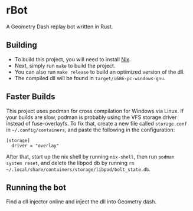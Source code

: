 # rBot
A Geometry Dash replay bot written in Rust.

## Building
* To build this project, you will need to install [Nix](https://nixos.org/download.html).
* Next, simply run `make` to build the project.
* You can also run `make release` to build an optimized version of the dll.
* The compiled dll will be found in `target/i686-pc-windows-gnu`.

## Faster Builds
This project uses podman for cross compilation for Windows via Linux. If your builds are slow, podman is probably using the VFS storage driver instead of fuse-overlayfs. To fix that, create a new file called `storage.conf` in `~/.config/containers`, and paste the following in the configuration:
```
[storage]
  driver = "overlay"
```
After that, start up the nix shell by running `nix-shell`, then run `podman system reset`, and delete the libpod db by running `rm ~/.local/share/containers/storage/libpod/bolt_state.db`.

## Running the bot
Find a dll injector online and inject the dll into Geometry dash.
